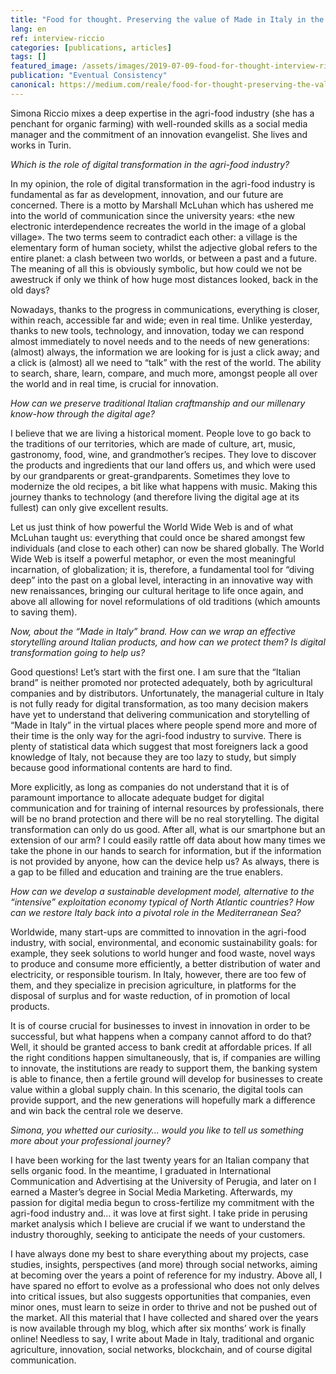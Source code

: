 ```yaml
---
title: "Food for thought. Preserving the value of Made in Italy in the digital era. Interview with Simona Riccio"
lang: en
ref: interview-riccio
categories: [publications, articles]
tags: []
featured_image: /assets/images/2019-07-09-food-for-thought-interview-riccio.jpg
publication: "Eventual Consistency"
canonical: https://medium.com/reale/food-for-thought-preserving-the-value-of-made-in-italy-in-the-digital-era-3dd8071b6900
---
```


Simona Riccio mixes a deep expertise in the agri-food industry (she has a penchant for organic farming) with well-rounded skills as a social media manager and the commitment of an innovation evangelist. She lives and works in Turin.

*Which is the role of digital transformation in the agri-food industry?*

In my opinion, the role of digital transformation in the agri-food industry is fundamental as far as development, innovation, and our future are concerned. There is a motto by Marshall McLuhan which has ushered me into the world of communication since the university years: «the new electronic interdependence recreates the world in the image of a global village». The two terms seem to contradict each other: a village is the elementary form of human society, whilst the adjective global refers to the entire planet: a clash between two worlds, or between a past and a future. The meaning of all this is obviously symbolic, but how could we not be awestruck if only we think of how huge most distances looked, back in the old days?

Nowadays, thanks to the progress in communications, everything is closer, within reach, accessible far and wide; even in real time. Unlike yesterday, thanks to new tools, technology, and innovation, today we can respond almost immediately to novel needs and to the needs of new generations: (almost) always, the information we are looking for is just a click away; and a click is (almost) all we need to “talk” with the rest of the world. The ability to search, share, learn, compare, and much more, amongst people all over the world and in real time, is crucial for innovation.

*How can we preserve traditional Italian craftmanship and our millenary know-how through the digital age?*

I believe that we are living a historical moment. People love to go back to the traditions of our territories, which are made of culture, art, music, gastronomy, food, wine, and grandmother’s recipes. They love to discover the products and ingredients that our land offers us, and which were used by our grandparents or great-grandparents. Sometimes they love to modernize the old recipes, a bit like what happens with music. Making this journey thanks to technology (and therefore living the digital age at its fullest) can only give excellent results.

Let us just think of how powerful the World Wide Web is and of what McLuhan taught us: everything that could once be shared amongst few individuals (and close to each other) can now be shared globally. The World Wide Web is itself a powerful metaphor, or even the most meaningful incarnation, of globalization; it is, therefore, a fundamental tool for “diving deep” into the past on a global level, interacting in an innovative way with new renaissances, bringing our cultural heritage to life once again, and above all allowing for novel reformulations of old traditions (which amounts to saving them).

*Now, about the “Made in Italy” brand. How can we wrap an effective storytelling around Italian products, and how can we protect them? Is digital transformation going to help us?*

Good questions! Let’s start with the first one. I am sure that the “Italian brand” is neither promoted nor protected adequately, both by agricultural companies and by distributors. Unfortunately, the managerial culture in Italy is not fully ready for digital transformation, as too many decision makers have yet to understand that delivering communication and storytelling of “Made in Italy” in the virtual places where people spend more and more of their time is the only way for the agri-food industry to survive. There is plenty of statistical data which suggest that most foreigners lack a good knowledge of Italy, not because they are too lazy to study, but simply because good informational contents are hard to find.

More explicitly, as long as companies do not understand that it is of paramount importance to allocate adequate budget for digital communication and for training of internal resources by professionals, there will be no brand protection and there will be no real storytelling. The digital transformation can only do us good. After all, what is our smartphone but an extension of our arm? I could easily rattle off data about how many times we take the phone in our hands to search for information, but if the information is not provided by anyone, how can the device help us? As always, there is a gap to be filled and education and training are the true enablers.

*How can we develop a sustainable development model, alternative to the “intensive” exploitation economy typical of North Atlantic countries? How can we restore Italy back into a pivotal role in the Mediterranean Sea?*

Worldwide, many start-ups are committed to innovation in the agri-food industry, with social, environmental, and economic sustainability goals: for example, they seek solutions to world hunger and food waste, novel ways to produce and consume more efficiently, a better distribution of water and electricity, or responsible tourism. In Italy, however, there are too few of them, and they specialize in precision agriculture, in platforms for the disposal of surplus and for waste reduction, of in promotion of local products.

It is of course crucial for businesses to invest in innovation in order to be successful, but what happens when a company cannot afford to do that? Well, it should be granted access to bank credit at affordable prices. If all the right conditions happen simultaneously, that is, if companies are willing to innovate, the institutions are ready to support them, the banking system is able to finance, then a fertile ground will develop for businesses to create value within a global supply chain. In this scenario, the digital tools can provide support, and the new generations will hopefully mark a difference and win back the central role we deserve.

*Simona, you whetted our curiosity... would you like to tell us something more about your professional journey?*

I have been working for the last twenty years for an Italian company that sells organic food. In the meantime, I graduated in International Communication and Advertising at the University of Perugia, and later on I earned a Master’s degree in Social Media Marketing. Afterwards, my passion for digital media begun to cross-fertilize my commitment with the agri-food industry and… it was love at first sight. I take pride in perusing market analysis which I believe are crucial if we want to understand the industry thoroughly, seeking to anticipate the needs of your customers.

I have always done my best to share everything about my projects, case studies, insights, perspectives (and more) through social networks, aiming at becoming over the years a point of reference for my industry. Above all, I have spared no effort to evolve as a professional who does not only delves into critical issues, but also suggests opportunities that companies, even minor ones, must learn to seize in order to thrive and not be pushed out of the market.
All this material that I have collected and shared over the years is now available through my blog, which after six months’ work is finally online! Needless to say, I write about Made in Italy, traditional and organic agriculture, innovation, social networks, blockchain, and of course digital communication.
